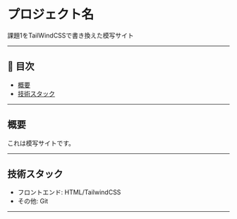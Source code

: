 # プロジェクト名

課題1をTailWindCSSで書き換えた模写サイト

---

## 📖 目次

- [概要](#概要)
- [技術スタック](#技術スタック)
  
---

## 概要

これは模写サイトです。

---

## 技術スタック

- フロントエンド: HTML/TailwindCSS
- その他: Git

---

